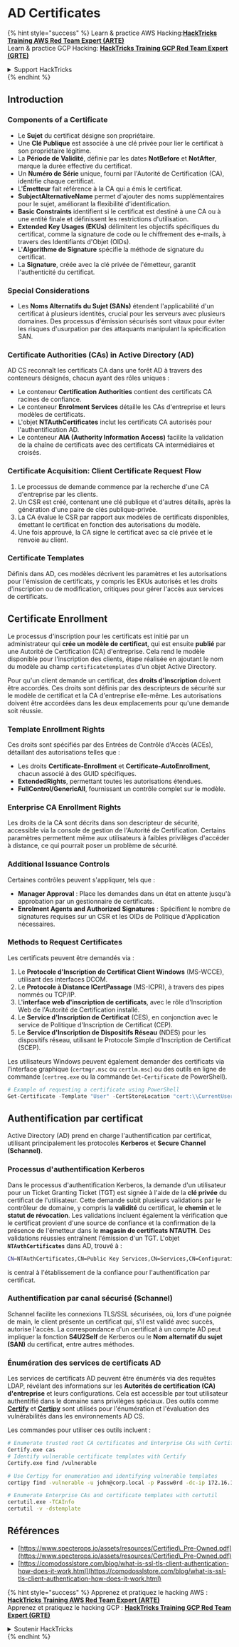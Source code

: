 # AD Certificates

{% hint style="success" %}
Learn & practice AWS Hacking:<img src="/.gitbook/assets/arte.png" alt="" data-size="line">[**HackTricks Training AWS Red Team Expert (ARTE)**](https://training.hacktricks.xyz/courses/arte)<img src="/.gitbook/assets/arte.png" alt="" data-size="line">\
Learn & practice GCP Hacking: <img src="/.gitbook/assets/grte.png" alt="" data-size="line">[**HackTricks Training GCP Red Team Expert (GRTE)**<img src="/.gitbook/assets/grte.png" alt="" data-size="line">](https://training.hacktricks.xyz/courses/grte)

<details>

<summary>Support HackTricks</summary>

* Check the [**subscription plans**](https://github.com/sponsors/carlospolop)!
* **Join the** 💬 [**Discord group**](https://discord.gg/hRep4RUj7f) or the [**telegram group**](https://t.me/peass) or **follow** us on **Twitter** 🐦 [**@hacktricks\_live**](https://twitter.com/hacktricks\_live)**.**
* **Share hacking tricks by submitting PRs to the** [**HackTricks**](https://github.com/carlospolop/hacktricks) and [**HackTricks Cloud**](https://github.com/carlospolop/hacktricks-cloud) github repos.

</details>
{% endhint %}

## Introduction

### Components of a Certificate

- Le **Sujet** du certificat désigne son propriétaire.
- Une **Clé Publique** est associée à une clé privée pour lier le certificat à son propriétaire légitime.
- La **Période de Validité**, définie par les dates **NotBefore** et **NotAfter**, marque la durée effective du certificat.
- Un **Numéro de Série** unique, fourni par l'Autorité de Certification (CA), identifie chaque certificat.
- L'**Émetteur** fait référence à la CA qui a émis le certificat.
- **SubjectAlternativeName** permet d'ajouter des noms supplémentaires pour le sujet, améliorant la flexibilité d'identification.
- **Basic Constraints** identifient si le certificat est destiné à une CA ou à une entité finale et définissent les restrictions d'utilisation.
- **Extended Key Usages (EKUs)** délimitent les objectifs spécifiques du certificat, comme la signature de code ou le chiffrement des e-mails, à travers des Identifiants d'Objet (OIDs).
- L'**Algorithme de Signature** spécifie la méthode de signature du certificat.
- La **Signature**, créée avec la clé privée de l'émetteur, garantit l'authenticité du certificat.

### Special Considerations

- Les **Noms Alternatifs du Sujet (SANs)** étendent l'applicabilité d'un certificat à plusieurs identités, crucial pour les serveurs avec plusieurs domaines. Des processus d'émission sécurisés sont vitaux pour éviter les risques d'usurpation par des attaquants manipulant la spécification SAN.

### Certificate Authorities (CAs) in Active Directory (AD)

AD CS reconnaît les certificats CA dans une forêt AD à travers des conteneurs désignés, chacun ayant des rôles uniques :

- Le conteneur **Certification Authorities** contient des certificats CA racines de confiance.
- Le conteneur **Enrolment Services** détaille les CAs d'entreprise et leurs modèles de certificats.
- L'objet **NTAuthCertificates** inclut les certificats CA autorisés pour l'authentification AD.
- Le conteneur **AIA (Authority Information Access)** facilite la validation de la chaîne de certificats avec des certificats CA intermédiaires et croisés.

### Certificate Acquisition: Client Certificate Request Flow

1. Le processus de demande commence par la recherche d'une CA d'entreprise par les clients.
2. Un CSR est créé, contenant une clé publique et d'autres détails, après la génération d'une paire de clés publique-privée.
3. La CA évalue le CSR par rapport aux modèles de certificats disponibles, émettant le certificat en fonction des autorisations du modèle.
4. Une fois approuvé, la CA signe le certificat avec sa clé privée et le renvoie au client.

### Certificate Templates

Définis dans AD, ces modèles décrivent les paramètres et les autorisations pour l'émission de certificats, y compris les EKUs autorisés et les droits d'inscription ou de modification, critiques pour gérer l'accès aux services de certificats.

## Certificate Enrollment

Le processus d'inscription pour les certificats est initié par un administrateur qui **crée un modèle de certificat**, qui est ensuite **publié** par une Autorité de Certification (CA) d'entreprise. Cela rend le modèle disponible pour l'inscription des clients, étape réalisée en ajoutant le nom du modèle au champ `certificatetemplates` d'un objet Active Directory.

Pour qu'un client demande un certificat, des **droits d'inscription** doivent être accordés. Ces droits sont définis par des descripteurs de sécurité sur le modèle de certificat et la CA d'entreprise elle-même. Les autorisations doivent être accordées dans les deux emplacements pour qu'une demande soit réussie.

### Template Enrollment Rights

Ces droits sont spécifiés par des Entrées de Contrôle d'Accès (ACEs), détaillant des autorisations telles que :
- Les droits **Certificate-Enrollment** et **Certificate-AutoEnrollment**, chacun associé à des GUID spécifiques.
- **ExtendedRights**, permettant toutes les autorisations étendues.
- **FullControl/GenericAll**, fournissant un contrôle complet sur le modèle.

### Enterprise CA Enrollment Rights

Les droits de la CA sont décrits dans son descripteur de sécurité, accessible via la console de gestion de l'Autorité de Certification. Certains paramètres permettent même aux utilisateurs à faibles privilèges d'accéder à distance, ce qui pourrait poser un problème de sécurité.

### Additional Issuance Controls

Certaines contrôles peuvent s'appliquer, tels que :
- **Manager Approval** : Place les demandes dans un état en attente jusqu'à approbation par un gestionnaire de certificats.
- **Enrolment Agents and Authorized Signatures** : Spécifient le nombre de signatures requises sur un CSR et les OIDs de Politique d'Application nécessaires.

### Methods to Request Certificates

Les certificats peuvent être demandés via :
1. Le **Protocole d'Inscription de Certificat Client Windows** (MS-WCCE), utilisant des interfaces DCOM.
2. Le **Protocole à Distance ICertPassage** (MS-ICPR), à travers des pipes nommés ou TCP/IP.
3. L'**interface web d'inscription de certificats**, avec le rôle d'Inscription Web de l'Autorité de Certification installé.
4. Le **Service d'Inscription de Certificat** (CES), en conjonction avec le service de Politique d'Inscription de Certificat (CEP).
5. Le **Service d'Inscription de Dispositifs Réseau** (NDES) pour les dispositifs réseau, utilisant le Protocole Simple d'Inscription de Certificat (SCEP).

Les utilisateurs Windows peuvent également demander des certificats via l'interface graphique (`certmgr.msc` ou `certlm.msc`) ou des outils en ligne de commande (`certreq.exe` ou la commande `Get-Certificate` de PowerShell).
```powershell
# Example of requesting a certificate using PowerShell
Get-Certificate -Template "User" -CertStoreLocation "cert:\\CurrentUser\\My"
```
## Authentification par certificat

Active Directory (AD) prend en charge l'authentification par certificat, utilisant principalement les protocoles **Kerberos** et **Secure Channel (Schannel)**.

### Processus d'authentification Kerberos

Dans le processus d'authentification Kerberos, la demande d'un utilisateur pour un Ticket Granting Ticket (TGT) est signée à l'aide de la **clé privée** du certificat de l'utilisateur. Cette demande subit plusieurs validations par le contrôleur de domaine, y compris la **validité** du certificat, le **chemin** et le **statut de révocation**. Les validations incluent également la vérification que le certificat provient d'une source de confiance et la confirmation de la présence de l'émetteur dans le **magasin de certificats NTAUTH**. Des validations réussies entraînent l'émission d'un TGT. L'objet **`NTAuthCertificates`** dans AD, trouvé à :
```bash
CN=NTAuthCertificates,CN=Public Key Services,CN=Services,CN=Configuration,DC=<domain>,DC=<com>
```
is central à l'établissement de la confiance pour l'authentification par certificat.

### Authentification par canal sécurisé (Schannel)

Schannel facilite les connexions TLS/SSL sécurisées, où, lors d'une poignée de main, le client présente un certificat qui, s'il est validé avec succès, autorise l'accès. La correspondance d'un certificat à un compte AD peut impliquer la fonction **S4U2Self** de Kerberos ou le **Nom alternatif du sujet (SAN)** du certificat, entre autres méthodes.

### Énumération des services de certificats AD

Les services de certificats AD peuvent être énumérés via des requêtes LDAP, révélant des informations sur les **Autorités de certification (CA) d'entreprise** et leurs configurations. Cela est accessible par tout utilisateur authentifié dans le domaine sans privilèges spéciaux. Des outils comme **[Certify](https://github.com/GhostPack/Certify)** et **[Certipy](https://github.com/ly4k/Certipy)** sont utilisés pour l'énumération et l'évaluation des vulnérabilités dans les environnements AD CS.

Les commandes pour utiliser ces outils incluent :
```bash
# Enumerate trusted root CA certificates and Enterprise CAs with Certify
Certify.exe cas
# Identify vulnerable certificate templates with Certify
Certify.exe find /vulnerable

# Use Certipy for enumeration and identifying vulnerable templates
certipy find -vulnerable -u john@corp.local -p Passw0rd -dc-ip 172.16.126.128

# Enumerate Enterprise CAs and certificate templates with certutil
certutil.exe -TCAInfo
certutil -v -dstemplate
```
## Références

* [https://www.specterops.io/assets/resources/Certified\_Pre-Owned.pdf](https://www.specterops.io/assets/resources/Certified\_Pre-Owned.pdf)
* [https://comodosslstore.com/blog/what-is-ssl-tls-client-authentication-how-does-it-work.html](https://comodosslstore.com/blog/what-is-ssl-tls-client-authentication-how-does-it-work.html)

{% hint style="success" %}
Apprenez et pratiquez le hacking AWS :<img src="/.gitbook/assets/arte.png" alt="" data-size="line">[**HackTricks Training AWS Red Team Expert (ARTE)**](https://training.hacktricks.xyz/courses/arte)<img src="/.gitbook/assets/arte.png" alt="" data-size="line">\
Apprenez et pratiquez le hacking GCP : <img src="/.gitbook/assets/grte.png" alt="" data-size="line">[**HackTricks Training GCP Red Team Expert (GRTE)**<img src="/.gitbook/assets/grte.png" alt="" data-size="line">](https://training.hacktricks.xyz/courses/grte)

<details>

<summary>Soutenir HackTricks</summary>

* Vérifiez les [**plans d'abonnement**](https://github.com/sponsors/carlospolop) !
* **Rejoignez le** 💬 [**groupe Discord**](https://discord.gg/hRep4RUj7f) ou le [**groupe telegram**](https://t.me/peass) ou **suivez** nous sur **Twitter** 🐦 [**@hacktricks\_live**](https://twitter.com/hacktricks\_live)**.**
* **Partagez des astuces de hacking en soumettant des PRs aux** [**HackTricks**](https://github.com/carlospolop/hacktricks) et [**HackTricks Cloud**](https://github.com/carlospolop/hacktricks-cloud) dépôts github.

</details>
{% endhint %}
